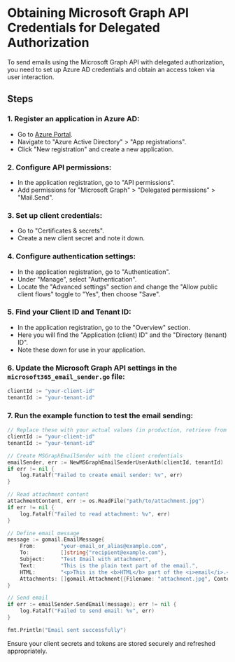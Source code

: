 # Obtaining Microsoft Graph API Credentials for Delegated Authorization

To send emails using the Microsoft Graph API with delegated authorization, you need to set up Azure AD credentials and obtain an access token via user interaction.

## Steps

### 1. Register an application in Azure AD:
- Go to [Azure Portal](https://portal.azure.com/).
- Navigate to "Azure Active Directory" > "App registrations".
- Click "New registration" and create a new application.

### 2. Configure API permissions:
- In the application registration, go to "API permissions".
- Add permissions for "Microsoft Graph" > "Delegated permissions" > "Mail.Send".

### 3. Set up client credentials:
- Go to "Certificates & secrets".
- Create a new client secret and note it down.

### 4. Configure authentication settings:
- In the application registration, go to "Authentication".
- Under "Manage", select "Authentication".
- Locate the "Advanced settings" section and change the "Allow public client flows" toggle to "Yes", then choose "Save".

### 5. Find your Client ID and Tenant ID:
- In the application registration, go to the "Overview" section.
- Here you will find the "Application (client) ID" and the "Directory (tenant) ID".
- Note these down for use in your application.

### 6. Update the Microsoft Graph API settings in the `microsoft365_email_sender.go` file:
```go
clientId := "your-client-id"
tenantId := "your-tenant-id"
```
### 7. Run the example function to test the email sending:
```go
// Replace these with your actual values (in production, retrieve from a secure file or secret manager)
clientId := "your-client-id"
tenantId := "your-tenant-id"

// Create MSGraphEmailSender with the client credentials
emailSender, err := NewMSGraphEmailSenderUserAuth(clientId, tenantId)
if err != nil {
    log.Fatalf("Failed to create email sender: %v", err)
}

// Read attachment content
attachmentContent, err := os.ReadFile("path/to/attachment.jpg")
if err != nil {
    log.Fatalf("Failed to read attachment: %v", err)
}

// Define email message
message := gomail.EmailMessage{
    From:        "your-email_or_alias@example.com",
    To:          []string{"recipient@example.com"},
    Subject:     "Test Email with attachment",
    Text:        "This is the plain text part of the email.",
    HTML:        "<p>This is the <b>HTML</b> part of the <i>email</i>.</p>",
    Attachments: []gomail.Attachment{{Filename: "attachment.jpg", Content: attachmentContent}},
}

// Send email
if err := emailSender.SendEmail(message); err != nil {
    log.Fatalf("Failed to send email: %v", err)
}

fmt.Println("Email sent successfully")    
```
Ensure your client secrets and tokens are stored securely and refreshed appropriately.
